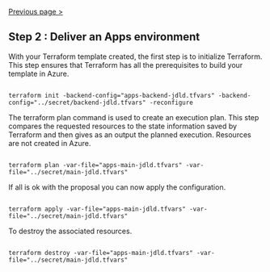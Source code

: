 [Previous page >](../)

Step 2 : Deliver an Apps environment
-----

With your Terraform template created, the first step is to initialize Terraform. 
This step ensures that Terraform has all the prerequisites to build your template in Azure.

```hcl

terraform init -backend-config="apps-backend-jdld.tfvars" -backend-config="../secret/backend-jdld.tfvars" -reconfigure

```

The terraform plan command is used to create an execution plan.
This step compares the requested resources to the state information saved by Terraform and then gives as an output the planned execution. Resources are not created in Azure.
```hcl

terraform plan -var-file="apps-main-jdld.tfvars" -var-file="../secret/main-jdld.tfvars"

```

If all is ok with the proposal you can now apply the configuration.
```hcl

terraform apply -var-file="apps-main-jdld.tfvars" -var-file="../secret/main-jdld.tfvars"

```

To destroy the associated resources.
```hcl

terraform destroy -var-file="apps-main-jdld.tfvars" -var-file="../secret/main-jdld.tfvars"

```